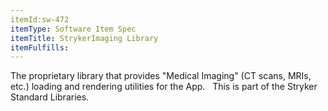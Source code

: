 ```yaml
---
itemId:sw-472
itemType: Software Item Spec
itemTitle: StrykerImaging Library
itemFulfills: 
---
```

The proprietary library that provides "Medical Imaging" (CT scans, MRIs, etc.) loading and rendering utilities for the App.
 
This is part of the Stryker Standard Libraries.
